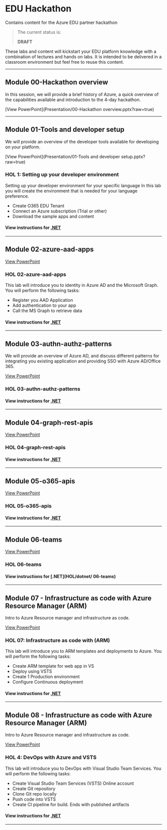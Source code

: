 # EDU Hackathon
Contains content for the Azure EDU partner hackathon

> The current status is:
>
>   **DRAFT**
>

These labs and content will kickstart your EDU platform knowledge with a combination of lectures and hands on labs. It is intended to be delivered in a classroom environment but feel free to reuse this content.

---
## Module 00-Hackathon overview ##
In this session, we will provide a brief history of Azure, a quick overview of the capabilities available and introduction to the 4-day hackathon.

[View PowerPoint](Presentation/00-Hackathon overview.pptx?raw=true)

---

## Module 01-Tools and developer setup ##
We will provide an overview of the developer tools available for developing on your platform.

[View PowerPoint](Presentation/01-Tools and developer setup.pptx?raw=true)

### HOL 1: Setting up your developer environment ###
Setting up your developer environment for your specific language
In this lab you will create the environment that is needed for your language preference.

* Create O365 EDU Tenant
* Connect an Azure subscription (Trial or other)
* Download the sample apps and content

#### View instructions for [.NET](HOL/dotnet/01-developer-environment)

----
##  Module 02-azure-aad-apps ##

[View PowerPoint](Presentation/02-azure-aad-apps.pptx?raw=true)

### HOL 02-azure-aad-apps ###
This lab will introduce you to identity in Azure AD and the Microsoft Graph. You will perform the following tasks:

* Register you AAD Application
* Add authentication to your app
* Call the MS Graph to retrieve data


#### View instructions for [.NET](HOL/dotnet/02-azure-aad-apps)

---
##  Module 03-authn-authz-patterns ##
We will provide an overview of Azure AD, and discuss different patterns for integrating you existing application and providing SSO with Azure AD/Office 365.

[View PowerPoint](Presentation/03-authn-authz-patterns.pptx?raw=true)

### HOL 03-authn-authz-patterns ###

#### View instructions for [.NET](HOL/dotnet/)

---

## Module 04-graph-rest-apis ##

[View PowerPoint](Presentation/04-graph-rest-apis.pptx?raw=true)

### HOL 04-graph-rest-apis ###

#### View instructions for [.NET](HOL/dotnet/)

---
## Module 05-o365-apis ##

[View PowerPoint](Presentation/05-o365-apis.pptx?raw=true)

### HOL 05-o365-apis ###

#### View instructions for [.NET](HOL/dotnet/04-devops-ci)

---
## Module 06-teams ##

[View PowerPoint](Presentation/06-teams.pptx?raw=true)

### HOL  06-teams ###

#### View instructions for [.NET](HOL/dotnet/ 06-teams)

---

## Module 07 - Infrastructure as code with Azure Resource Manager (ARM) ##
Intro to Azure Resource manager and infrastructure as code.

[View PowerPoint](Presentation/Module05-ARM-IAC.pptx?raw=true)

### HOL 07: Infrastructure as code with (ARM) ###
This lab will introduce you to ARM templates and deployments to Azure. You will perform the following tasks:

* Create ARM template for web app in VS
* Deploy using VSTS
* Create 1 Production environment
* Configure Continuous deployment

#### View instructions for [.NET](HOL/dotnet/05-arm-cd)
----
## Module 08 - Infrastructure as code with Azure Resource Manager (ARM) ##
Intro to Azure Resource manager and infrastructure as code.

[View PowerPoint](Presentation/Module05-ARM-IAC.pptx?raw=true)

### HOL 4: DevOps with Azure and VSTS ###
This lab will introduce you to DevOps with Visual Studio Team Services. You will perform the following tasks:

* Create Visual Studio Team Services (VSTS) Online account
* Create Git repository
* Clone Git repo locally
* Push code into VSTS
* Create CI pipeline for build. Ends with published artifacts

#### View instructions for [.NET](HOL/dotnet/04-devops-ci)

----

